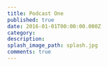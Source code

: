 ```yaml
---
title: Podcast One
published: true
date: 2016-01-01T00:00:00.000Z
category:
description:
splash_image_path: splash.jpg
comments: true
---
```

